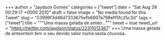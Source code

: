 
+++
author = "Jaydson Gomes"
categories = ["tweet"]
date = "Sat Aug 28 00:29:17 +0000 2010"
draft = false
image = "No media found for this Tweet"
slug = "53999f3d48d7333675efb6807a798eff5fc25c3d"
tags = ["tweet"]
title = """Uma massa gelada de anteo..."""
tweet = true
tweet_url = "https://twitter.com/jaydson/status/22311012367"
+++
Uma massa gelada de anteontem tem o seu devido valor numa sexta chuvosa.
